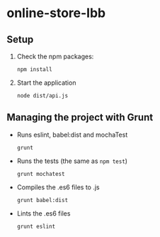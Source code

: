 # online-store-lbb


## Setup

1. Check the npm packages:

    ```
    npm install
    ```

2. Start the application

    ```
    node dist/api.js
    ```

## Managing the project with Grunt

* Runs eslint, babel:dist and mochaTest

    ```
    grunt
    ```

* Runs the tests (the same as ```npm test```) 

    ```
    grunt mochatest
    ```

* Compiles the .es6 files to .js
 
    ```
    grunt babel:dist
    ```

* Lints the .es6 files

    ```
    grunt eslint
    ```
